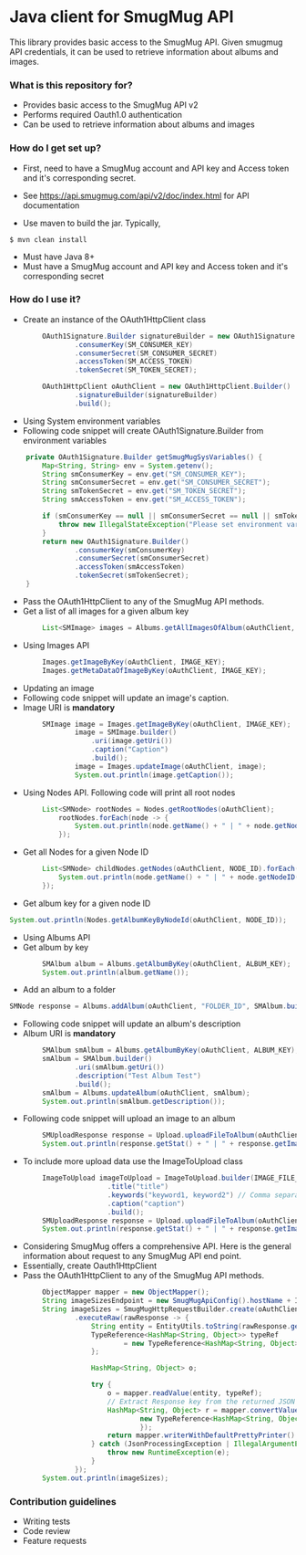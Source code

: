 # Java client for SmugMug API #

This library provides basic access to the SmugMug API. Given smugmug API credentials, it can be used to retrieve information about albums and images.
### What is this repository for? ###

* Provides basic access to the SmugMug API v2
* Performs required Oauth1.0 authentication
* Can be used to retrieve information about albums and images

### How do I get set up? ###
* First, need to have a SmugMug account and API key and Access token and it's corresponding secret.
* See https://api.smugmug.com/api/v2/doc/index.html for API documentation

* Use maven to build the jar. Typically,
```commandline
$ mvn clean install
```
* Must have Java 8+
* Must have a SmugMug account and API key and Access token and it's corresponding secret

### How do I use it? ###

* Create an instance of the OAuth1HttpClient class

```java
        OAuth1Signature.Builder signatureBuilder = new OAuth1Signature.Builder()
                .consumerKey(SM_CONSUMER_KEY)
                .consumerSecret(SM_CONSUMER_SECRET)
                .accessToken(SM_ACCESS_TOKEN)
                .tokenSecret(SM_TOKEN_SECRET);

        OAuth1HttpClient oAuthClient = new OAuth1HttpClient.Builder()
                .signatureBuilder(signatureBuilder)
                .build();
```
* Using System environment variables
* Following code snippet will create OAuth1Signature.Builder from environment variables
```java
    private OAuth1Signature.Builder getSmugMugSysVariables() {
        Map<String, String> env = System.getenv();
        String smConsumerKey = env.get("SM_CONSUMER_KEY");
        String smConsumerSecret = env.get("SM_CONSUMER_SECRET");
        String smTokenSecret = env.get("SM_TOKEN_SECRET");
        String smAccessToken = env.get("SM_ACCESS_TOKEN");

        if (smConsumerKey == null || smConsumerSecret == null || smTokenSecret == null || smAccessToken == null) {
            throw new IllegalStateException("Please set environment variables SM_CONSUMER_KEY, SM_CONSUMER_SECRET, SM_TOKEN_SECRET, SM_ACCESS_TOKEN");
        }
        return new OAuth1Signature.Builder()
                .consumerKey(smConsumerKey)
                .consumerSecret(smConsumerSecret)
                .accessToken(smAccessToken)
                .tokenSecret(smTokenSecret);
    }
```
* Pass the OAuth1HttpClient to any of the SmugMug API methods.
* Get a list of all images for a given album key
```java
        List<SMImage> images = Albums.getAllImagesOfAlbum(oAuthClient, ALBUM_KEY);
```
* Using Images API
```java
        Images.getImageByKey(oAuthClient, IMAGE_KEY);
        Images.getMetaDataOfImageByKey(oAuthClient, IMAGE_KEY);
```
* Updating an image
* Following code snippet will update an image's caption.
* Image URI is **mandatory**
```java
        SMImage image = Images.getImageByKey(oAuthClient, IMAGE_KEY);
                image = SMImage.builder()
                    .uri(image.getUri())
                    .caption("Caption")
                    .build();
                image = Images.updateImage(oAuthClient, image);
                System.out.println(image.getCaption());
```
* Using Nodes API. Following code will print all root nodes
```java
        List<SMNode> rootNodes = Nodes.getRootNodes(oAuthClient);
            rootNodes.forEach(node -> {
                System.out.println(node.getName() + " | " + node.getNodeID() + " | " +  node.getType());
            });
```
* Get all Nodes for a given Node ID
```java
        List<SMNode> childNodes.getNodes(oAuthClient, NODE_ID).forEach(node -> {
            System.out.println(node.getName() + " | " + node.getNodeID() + " | " + Paths.get(node.getUris().getAlbum().getUri()).getFileName() + " | " +node.getType());
        });
```
* Get album key for a given node ID
```java
System.out.println(Nodes.getAlbumKeyByNodeId(oAuthClient, NODE_ID));
```
* Using Albums API
* Get album by key
```java
        SMAlbum album = Albums.getAlbumByKey(oAuthClient, ALBUM_KEY);
        System.out.println(album.getName());
```
* Add an album to a folder
```java
SMNode response = Albums.addAlbum(oAuthClient, "FOLDER_ID", SMAlbum.builder().name("Test Album").build());
```
* Following code snippet will update an album's description
* Album URI is **mandatory**
```java
        SMAlbum smAlbum = Albums.getAlbumByKey(oAuthClient, ALBUM_KEY);
        smAlbum = SMAlbum.builder()
                .uri(smAlbum.getUri())
                .description("Test Album Test")
                .build();
        smAlbum = Albums.updateAlbum(oAuthClient, smAlbum);
        System.out.println(smAlbum.getDescription());
```
* Following code snippet will upload an image to an album
```java
        SMUploadResponse response = Upload.uploadFileToAlbum(oAuthClient, IMAGE_FILE_PATH, ALBUM_KEY);
        System.out.println(response.getStat() + " | " + response.getImage().getImageUri());
```
* To include more upload data use the ImageToUpload class
```java
        ImageToUpload imageToUpload = ImageToUpload.builder(IMAGE_FILE_PATH, ALBUM_KEY)
                        .title("title")
                        .keywords("keyword1, keyword2") // Comma separated keywords
                        .caption("caption")                
                        .build();
        SMUploadResponse response = Upload.uploadFileToAlbum(oAuthClient, imageToUpload);
        System.out.println(response.getStat() + " | " + response.getImage().getImageUri());
```
* Considering SmugMug offers a comprehensive API. Here is the general information about request to any SmugMug API end point.
* Essentially, create Oauth1HttpClient
* Pass the OAuth1HttpClient to any of the SmugMug API methods.
```java
        ObjectMapper mapper = new ObjectMapper();
        String imageSizesEndpoint = new SmugMugApiConfig().hostName + Images.getImageByKey(oAuthClient, "IMAGE_KEY").getUris().getImageSizes().getUri();
        String imageSizes = SmugMugHttpRequestBuilder.create(oAuthClient, HttpGet.METHOD_NAME, imageSizesEndpoint, String.class)
                .executeRaw(rawResponse -> {
                    String entity = EntityUtils.toString(rawResponse.getEntity(), StandardCharsets.UTF_8); // Make API Request
                    TypeReference<HashMap<String, Object>> typeRef
                            = new TypeReference<HashMap<String, Object>>() {
                    };

                    HashMap<String, Object> o;

                    try {
                        o = mapper.readValue(entity, typeRef);
                        // Extract Response key from the returned JSON response.
                        HashMap<String, Object> r = mapper.convertValue(o.get("Response"),
                                new TypeReference<HashMap<String, Object>>() {
                                });
                        return mapper.writerWithDefaultPrettyPrinter().writeValueAsString(r);
                    } catch (JsonProcessingException | IllegalArgumentException e) {
                        throw new RuntimeException(e);
                    }
                });
        System.out.println(imageSizes);
```
### Contribution guidelines ###

* Writing tests
* Code review
* Feature requests
